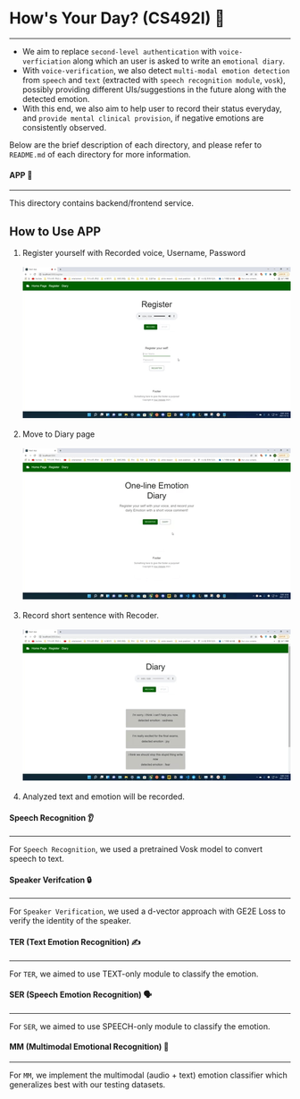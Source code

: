 # How's Your Day? (CS492I) 📖
------------------------------------
- We aim to replace `second-level authentication` with `voice-verficiation` along which an user is asked to write an `emotional diary`.
- With `voice-verification`, we also detect `multi-modal emotion detection` from `speech` and `text` (extracted with `speech recognition module`, `vosk`), possibly providing different UIs/suggestions in the future along with the detected emotion.
- With this end, we also aim to help user to record their status everyday, and `provide mental clinical provision`, if negative emotions are consistently observed. 

Below are the brief description of each directory, and please refer to `README.md` of each directory for more information.

#### APP 📱
----
This directory contains backend/frontend service.

## How to Use APP
1. Register yourself with Recorded voice, Username, Password
<br/><br/>
![Register](source/register.gif)
<br/><br/>
2. Move to Diary page
<br/><br/>
![Diary image](source/Diary_open.gif)
<br/><br/>
3. Record short sentence with Recoder.
<br/><br/>
![Diary record](source/Diary_record.gif)
<br/><br/>
4. Analyzed text and emotion will be recorded.

#### Speech Recognition 👂
---
For `Speech Recognition`, we used a pretrained Vosk model to convert speech to text.

#### Speaker Verifcation 🔒
---
For `Speaker Verification`, we used a d-vector approach with GE2E Loss to verify the identity of the speaker.

#### TER (Text Emotion Recognition) ✍️
---
For `TER`, we aimed to use TEXT-only module to classify the emotion.

#### SER (Speech Emotion Recognition) 🗣️
---
For `SER`, we aimed to use SPEECH-only module to classify the emotion.

#### MM (Multimodal Emotional Recognition) 📠
----
For `MM`, we implement the multimodal (audio + text) emotion classifier which generalizes best with our testing datasets.
